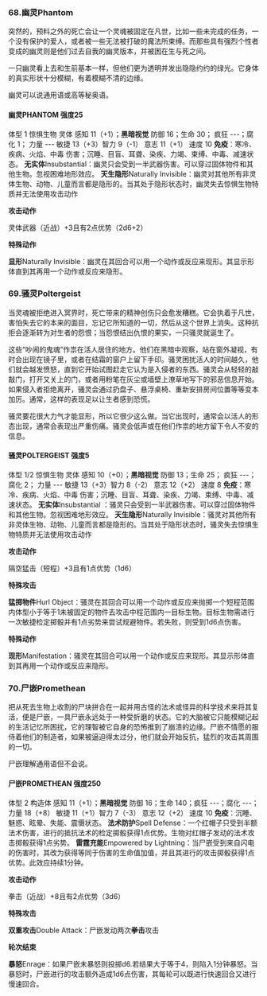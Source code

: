

### 68.幽灵Phantom

突然的，预料之外的死亡会让一个灵魂被固定在凡世，比如一些未完成的任务，一个没有保护的爱人，或者被一些无法被打破的魔法所束缚。而那些具有强烈个性者变成的幽灵则是他们过去自我的幽灵版本，并被困在生与死之间。

一只幽灵看上去和生前基本一样，但他们更为透明并发出隐隐约约的绿光。它身体的真实形状十分模糊，有着模糊不清的边缘。

幽灵可以说通用语或高等秘奥语。

#### 幽灵PHANTOM			强度25

体型 1	惊惧生物	灵体
感知 11（+1）；**黑暗视觉**
防御 16；生命 30； 疯狂 ---；腐化 1；
力量 ---	敏捷 13（+3）智力 9（-1） 意志 11（+1）
速度 10
**免疫**：寒冷、疾病、火焰、中毒 伤害；沉睡、目盲、耳聋、染疾、力竭、束缚、中毒、减速状态。
**无实体**Insubstantial：幽灵只会受到一半武器伤害。可以穿过固体物件和其他生物。忽视困难地形效应。
**天生隐形**Naturally Invisible：幽灵对其他所有非灵体生物、动物、儿童而言都是隐形的。当其处于隐形状态时，幽灵失去惊惧生物特质并无法使用攻击动作

**攻击动作**

灵体武器（近战）+3且有2点优势（2d6+2）

**特殊动作**

**显形**Naturally Invisible：幽灵在其回合可以用一个动作或反应来现形。其显示形体直到其再用一个动作或反应来隐形。

### 69.骚灵Poltergeist

当灵魂被拒绝进入冥界时，死亡带来的精神创伤只会愈发糟糕。它会执着于凡世，害怕失去它的本来的面目，忘记它所知道的一切，然后从这个世界上消失。这种抗拒会逐渐转为对生者的怨恨；当怨恨结出仇恨的果实，一只骚灵就诞生了。

这些“吵闹的鬼魂”作祟在活人居住的地方。他们在黑暗中观察，站在窗外凝视，有时会出现在镜子里，或者在结霜的窗户上留下手印。骚灵困扰活人的时间越久，他们就会越发愤怒，直到它开始试图赶走它认为是入侵者的东西。骚灵会从轻轻的敲敲门，打开又关上的门，或者用粉笔在灰尘或墙壁上潦草地写下的邪恶信息开始。如果侵入者拒绝离开，骚灵会通过扔盘子、悬浮桌椅、重新安排房间位置等等变本加厉。通常，这样的表现足以让生者感到恐慌。

骚灵要花很大力气才能显形，所以它很少这么做。当它出现时，通常会以活人的形态出现，通常会表现出严重伤痛。骚灵会低声或在他们作祟的地方留下令人不安的信息。

#### 骚灵POLTERGEIST			强度5

体型 1/2	惊惧生物	灵体
感知 10（+0）；**黑暗视觉**
防御 13；生命 25； 疯狂 ---；腐化 2；
力量 ---	敏捷 13（+3）智力 8（-2） 意志 12（+2）
速度 8
**免疫**：寒冷、疾病、火焰、中毒 伤害；沉睡、目盲、耳聋、染疾、力竭、束缚、中毒、减速状态。
**无实体**Insubstantial ：骚灵只会受到一半武器伤害。可以穿过固体物件和其他生物。忽视困难地形效应。
**天生隐形**Naturally Invisible：骚灵对其他所有非灵体生物、动物、儿童而言都是隐形的。当其处于隐形状态时，骚灵失去惊惧生物特质并无法使用攻击动作

**攻击动作**

隔空猛击（短程）+3且有1点优势（1d6）

**特殊攻击**

**猛掷物件**Hurl Object：骚灵在其回合可以用一个动作或反应来抛掷一个短程范围内体型小于等于1未被固定的物件去攻击中程范围内一目标生物。目标生物需进行一次敏捷检定掷骰并有1点劣势来尝试规避物件。若失败，则受到1d6点伤害。

**特殊动作**

**现形**Manifestation：骚灵在其回合可以用一个动作或反应来现形。其显示形体直到其再用一个动作或反应来隐形。

### 70.尸嵌Promethean

把从死去生物上收割的尸块拼合在一起并用古怪的法术或怪异的科学技术来将其复活，便是尸嵌，一具尸嵌永远处于一种受折磨的状态。它的大脑被它只能模糊记起的生活记忆所困扰，它的理智被它自身的恐怖推到了崩溃的边缘。尸嵌不情愿的服侍着他们的制造者，如果被逼迫得太过分，他们就会开始反抗，猛烈的攻击其周围的一切。

尸嵌理解通用语但不会说。

#### 尸嵌PROMETHEAN			强度250

体型 2	构造体
感知 11（+1）；**黑暗视觉**
防御 16；生命 140；疯狂 ---；腐化 ---；
力量 18（+8）	敏捷 11（+1）智力 7（-3） 意志 12（+2）
速度 10
**免疫**：沉睡、魅惑、眩晕、失能、震慑状态。
**法术防护**Spell Defense：一个红帽子只受到半额法术伤害，进行的抵抗法术的检定掷骰获得1点优势。生物对红帽子发动的法术攻击掷骰获得1点劣势。
**雷霆充能**Empowered by Lightning：当尸嵌受到来自闪电的伤害时，其改为获得等同于伤害的生命值加值，并且其进行的攻击掷骰获得1点优势。此效应持续1分钟。

**攻击动作**

拳击（近战）+8且有2点优势（3d6）

**特殊攻击**

**双重攻击**Double Attack：尸嵌发动两次**拳击**攻击

**轮次结束**

**暴怒**Enrage：如果尸嵌未暴怒则投掷d6.若结果大于等于4，则陷入1分钟暴怒。当暴怒时，尸嵌进行的攻击额外造成1d6点伤害，其每轮可以既进行快速回合又进行慢速回合。